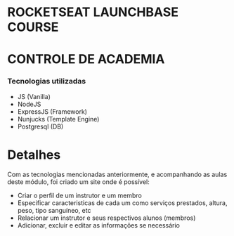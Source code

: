 # ROCKETSEAT LAUNCHBASE COURSE
# CONTROLE DE ACADEMIA

### Tecnologias utilizadas
- JS (Vanilla)
- NodeJS
- ExpressJS (Framework)
- Nunjucks (Template Engine)
- Postgresql (DB)

# Detalhes

Com as tecnologias mencionadas anteriormente, e acompanhando as aulas deste módulo, foi criado um site onde é possível:
- Criar o perfil de um instrutor e um membro
- Especificar caracteristicas de cada um como serviços prestados, altura, peso, tipo sanguíneo, etc
- Relacionar um instrutor e seus respectivos alunos (membros)
- Adicionar, excluir e editar as informações se necessário
